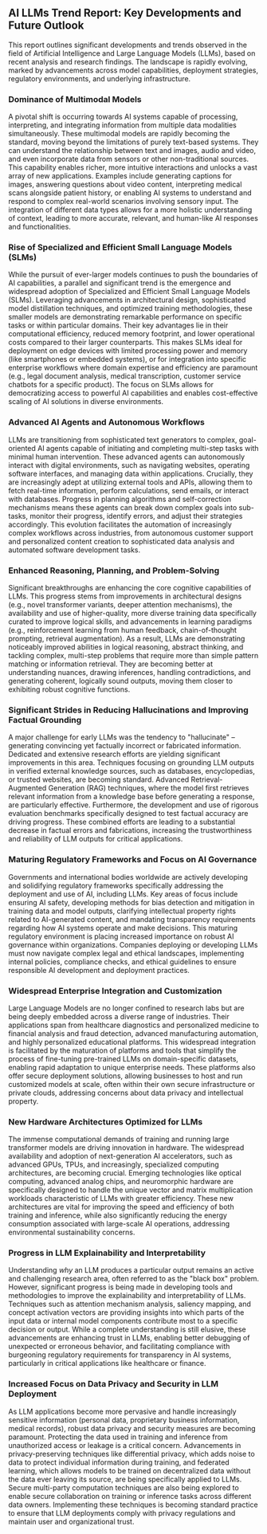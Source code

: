 ## AI LLMs Trend Report: Key Developments and Future Outlook

This report outlines significant developments and trends observed in the field of Artificial Intelligence and Large Language Models (LLMs), based on recent analysis and research findings. The landscape is rapidly evolving, marked by advancements across model capabilities, deployment strategies, regulatory environments, and underlying infrastructure.

### Dominance of Multimodal Models

A pivotal shift is occurring towards AI systems capable of processing, interpreting, and integrating information from multiple data modalities simultaneously. These multimodal models are rapidly becoming the standard, moving beyond the limitations of purely text-based systems. They can understand the relationship between text and images, audio and video, and even incorporate data from sensors or other non-traditional sources. This capability enables richer, more intuitive interactions and unlocks a vast array of new applications. Examples include generating captions for images, answering questions about video content, interpreting medical scans alongside patient history, or enabling AI systems to understand and respond to complex real-world scenarios involving sensory input. The integration of different data types allows for a more holistic understanding of context, leading to more accurate, relevant, and human-like AI responses and functionalities.

### Rise of Specialized and Efficient Small Language Models (SLMs)

While the pursuit of ever-larger models continues to push the boundaries of AI capabilities, a parallel and significant trend is the emergence and widespread adoption of Specialized and Efficient Small Language Models (SLMs). Leveraging advancements in architectural design, sophisticated model distillation techniques, and optimized training methodologies, these smaller models are demonstrating remarkable performance on specific tasks or within particular domains. Their key advantages lie in their computational efficiency, reduced memory footprint, and lower operational costs compared to their larger counterparts. This makes SLMs ideal for deployment on edge devices with limited processing power and memory (like smartphones or embedded systems), or for integration into specific enterprise workflows where domain expertise and efficiency are paramount (e.g., legal document analysis, medical transcription, customer service chatbots for a specific product). The focus on SLMs allows for democratizing access to powerful AI capabilities and enables cost-effective scaling of AI solutions in diverse environments.

### Advanced AI Agents and Autonomous Workflows

LLMs are transitioning from sophisticated text generators to complex, goal-oriented AI agents capable of initiating and completing multi-step tasks with minimal human intervention. These advanced agents can autonomously interact with digital environments, such as navigating websites, operating software interfaces, and managing data within applications. Crucially, they are increasingly adept at utilizing external tools and APIs, allowing them to fetch real-time information, perform calculations, send emails, or interact with databases. Progress in planning algorithms and self-correction mechanisms means these agents can break down complex goals into sub-tasks, monitor their progress, identify errors, and adjust their strategies accordingly. This evolution facilitates the automation of increasingly complex workflows across industries, from autonomous customer support and personalized content creation to sophisticated data analysis and automated software development tasks.

### Enhanced Reasoning, Planning, and Problem-Solving

Significant breakthroughs are enhancing the core cognitive capabilities of LLMs. This progress stems from improvements in architectural designs (e.g., novel transformer variants, deeper attention mechanisms), the availability and use of higher-quality, more diverse training data specifically curated to improve logical skills, and advancements in learning paradigms (e.g., reinforcement learning from human feedback, chain-of-thought prompting, retrieval augmentation). As a result, LLMs are demonstrating noticeably improved abilities in logical reasoning, abstract thinking, and tackling complex, multi-step problems that require more than simple pattern matching or information retrieval. They are becoming better at understanding nuances, drawing inferences, handling contradictions, and generating coherent, logically sound outputs, moving them closer to exhibiting robust cognitive functions.

### Significant Strides in Reducing Hallucinations and Improving Factual Grounding

A major challenge for early LLMs was the tendency to "hallucinate" – generating convincing yet factually incorrect or fabricated information. Dedicated and extensive research efforts are yielding significant improvements in this area. Techniques focusing on grounding LLM outputs in verified external knowledge sources, such as databases, encyclopedias, or trusted websites, are becoming standard. Advanced Retrieval-Augmented Generation (RAG) techniques, where the model first retrieves relevant information from a knowledge base before generating a response, are particularly effective. Furthermore, the development and use of rigorous evaluation benchmarks specifically designed to test factual accuracy are driving progress. These combined efforts are leading to a substantial decrease in factual errors and fabrications, increasing the trustworthiness and reliability of LLM outputs for critical applications.

### Maturing Regulatory Frameworks and Focus on AI Governance

Governments and international bodies worldwide are actively developing and solidifying regulatory frameworks specifically addressing the deployment and use of AI, including LLMs. Key areas of focus include ensuring AI safety, developing methods for bias detection and mitigation in training data and model outputs, clarifying intellectual property rights related to AI-generated content, and mandating transparency requirements regarding how AI systems operate and make decisions. This maturing regulatory environment is placing increased importance on robust AI governance within organizations. Companies deploying or developing LLMs must now navigate complex legal and ethical landscapes, implementing internal policies, compliance checks, and ethical guidelines to ensure responsible AI development and deployment practices.

### Widespread Enterprise Integration and Customization

Large Language Models are no longer confined to research labs but are being deeply embedded across a diverse range of industries. Their applications span from healthcare diagnostics and personalized medicine to financial analysis and fraud detection, advanced manufacturing automation, and highly personalized educational platforms. This widespread integration is facilitated by the maturation of platforms and tools that simplify the process of fine-tuning pre-trained LLMs on domain-specific datasets, enabling rapid adaptation to unique enterprise needs. These platforms also offer secure deployment solutions, allowing businesses to host and run customized models at scale, often within their own secure infrastructure or private clouds, addressing concerns about data privacy and intellectual property.

### New Hardware Architectures Optimized for LLMs

The immense computational demands of training and running large transformer models are driving innovation in hardware. The widespread availability and adoption of next-generation AI accelerators, such as advanced GPUs, TPUs, and increasingly, specialized computing architectures, are becoming crucial. Emerging technologies like optical computing, advanced analog chips, and neuromorphic hardware are specifically designed to handle the unique vector and matrix multiplication workloads characteristic of LLMs with greater efficiency. These new architectures are vital for improving the speed and efficiency of both training and inference, while also significantly reducing the energy consumption associated with large-scale AI operations, addressing environmental sustainability concerns.

### Progress in LLM Explainability and Interpretability

Understanding *why* an LLM produces a particular output remains an active and challenging research area, often referred to as the "black box" problem. However, significant progress is being made in developing tools and methodologies to improve the explainability and interpretability of LLMs. Techniques such as attention mechanism analysis, saliency mapping, and concept activation vectors are providing insights into which parts of the input data or internal model components contribute most to a specific decision or output. While a complete understanding is still elusive, these advancements are enhancing trust in LLMs, enabling better debugging of unexpected or erroneous behavior, and facilitating compliance with burgeoning regulatory requirements for transparency in AI systems, particularly in critical applications like healthcare or finance.

### Increased Focus on Data Privacy and Security in LLM Deployment

As LLM applications become more pervasive and handle increasingly sensitive information (personal data, proprietary business information, medical records), robust data privacy and security measures are becoming paramount. Protecting the data used in training and inference from unauthorized access or leakage is a critical concern. Advancements in privacy-preserving techniques like differential privacy, which adds noise to data to protect individual information during training, and federated learning, which allows models to be trained on decentralized data without the data ever leaving its source, are being specifically applied to LLMs. Secure multi-party computation techniques are also being explored to enable secure collaboration on training or inference tasks across different data owners. Implementing these techniques is becoming standard practice to ensure that LLM deployments comply with privacy regulations and maintain user and organizational trust.